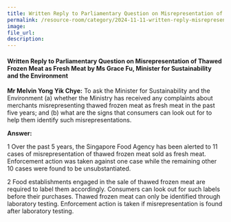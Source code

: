 ```yaml
---
title: Written Reply to Parliamentary Question on Misrepresentation of Thawed Frozen Meat as Fresh Meat
permalink: /resource-room/category/2024-11-11-written-reply-misrepresentation-thawed-frozen-meat-as-fresh/
image:
file_url:
description:
---
```

#### Written Reply to Parliamentary Question on Misrepresentation of Thawed Frozen Meat as Fresh Meat by Ms Grace Fu, Minister for Sustainability and the Environment
 
**Mr Melvin Yong Yik Chye:** To ask the Minister for Sustainability and the Environment (a) whether the Ministry has received any complaints about merchants misrepresenting thawed frozen meat as fresh meat in the past five years; and (b) what are the signs that consumers can look out for to help them identify such misrepresentations.
 
**Answer:**

1 Over the past 5 years, the Singapore Food Agency has been alerted to 11 cases of misrepresentation of thawed frozen meat sold as fresh meat. Enforcement action was taken against one case while the remaining other 10 cases were found to be unsubstantiated.
 
2 Food establishments engaged in the sale of thawed frozen meat are required to label them accordingly. Consumers can look out for such labels before their purchases. Thawed frozen meat can only be identified through laboratory testing. Enforcement action is taken if misrepresentation is found after laboratory testing.
